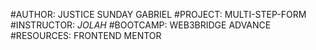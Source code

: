 #AUTHOR: JUSTICE SUNDAY  GABRIEL
#PROJECT: MULTI-STEP-FORM
#INSTRUCTOR:  *JOLAH*
#BOOTCAMP: WEB3BRIDGE ADVANCE
#RESOURCES: FRONTEND MENTOR
